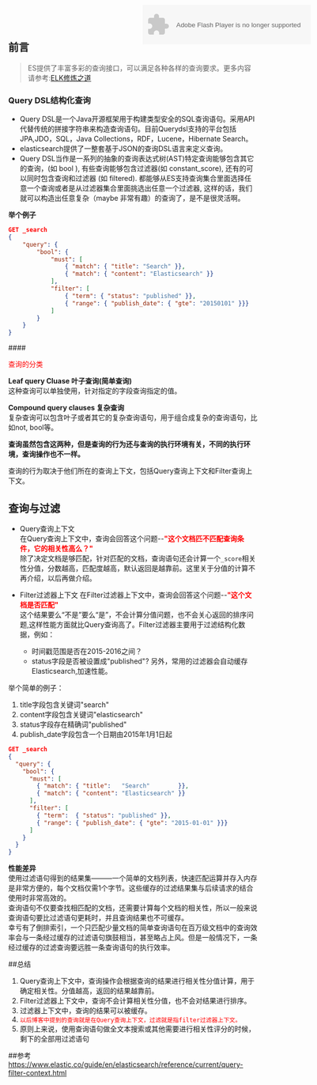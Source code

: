 ## 前言
<p><object style="display: block; position: absolute; top:10px; left:500px;" width="340" height="80" data="http://music.163.com/style/swf/widget.swf?sid=175206&amp;type=2&amp;auto=0&amp;width=320&amp;height=66" type="application/x-shockwave-flash"></object></p>
<blockquote>
    ES提供了丰富多彩的查询接口，可以满足各种各样的查询要求。更多内容请参考:<a href="">ELK修炼之道</a>
</blockquote>

### Query DSL结构化查询

- Query DSL是一个Java开源框架用于构建类型安全的SQL查询语句。采用API代替传统的拼接字符串来构造查询语句。目前Querydsl支持的平台包括JPA,JDO，SQL，Java Collections，RDF，Lucene，Hibernate Search。   
- elasticsearch提供了一整套基于JSON的查询DSL语言来定义查询。  
- Query DSL当作是一系列的抽象的查询表达式树(AST)特定查询能够包含其它的查询，(如 bool ), 有些查询能够包含过滤器(如 constant_score), 还有的可以同时包含查询和过滤器 (如 filtered). 都能够从ES支持查询集合里面选择任意一个查询或者是从过滤器集合里面挑选出任意一个过滤器, 这样的话，我们就可以构造出任意复杂（maybe 非常有趣）的查询了，是不是很灵活啊。

**举个例子**
```json
GET _search
{
    "query": {
        "bool": {
            "must": [
                { "match": { "title": "Search" }},
                { "match": { "content": "Elasticsearch" }}
            ],
            "filter": [
                { "term": { "status": "published" }},
                { "range": { "publish_date": { "gte": "2015­01­01" }}}
            ]
        }
    }
}
```

####<p style="color:red">查询的分类 </p> 
**Leaf query Cluase 叶子查询(简单查询)**  
这种查询可以单独使用，针对指定的字段查询指定的值。  

**Compound query clauses 复杂查询**  
复杂查询可以包含叶子或者其它的复杂查询语句，用于组合成复杂的查询语句，比如not, bool等。

**查询虽然包含这两种，但是查询的行为还与查询的执行环境有关，不同的执行环境，查询操作也不一样。**  

查询的行为取决于他们所在的查询上下文，包括Query查询上下文和Filter查询上下文。  

## 查询与过滤

- Query查询上下文  
在Query查询上下文中，查询会回答这个问题--<strong style="color:red">"这个文档匹不匹配查询条件，它的相关性高么？"</strong>  
除了决定文档是够匹配，针对匹配的文档，查询语句还会计算一个<code>_score</code>相关性分值，分数越高，匹配度越高，默认返回是越靠前。这里关于分值的计算不再介绍，以后再做介绍。  

- Filter过滤器上下文
在Filter过滤器上下文中，查询会回答这个问题--<strong style="color:red">"这个文档是否匹配"</strong>  
这个结果要么“不是”要么“是”，不会计算分值问题，也不会关心返回的排序问题,这样性能方面就比Query查询高了。Filter过滤器主要用于过滤结构化数据，例如：  
     - 时间戳范围是否在2015-2016之间？
     - status字段是否被设置成"published"?
另外，常用的过滤器会自动缓存Elasticsearch,加速性能。

举个简单的例子：  

1. title字段包含关键词"search"    
2. content字段包含关键词"elasticsearch"  
3. status字段存在精确词"published"  
4. publish_date字段包含一个日期由2015年1月1日起

```json
GET _search
{
  "query": { 
    "bool": { 
      "must": [
        { "match": { "title":   "Search"        }}, 
        { "match": { "content": "Elasticsearch" }}  
      ],
      "filter": [ 
        { "term":  { "status": "published" }}, 
        { "range": { "publish_date": { "gte": "2015-01-01" }}} 
      ]
    }
  }
}
```

**性能差异**  
使用过滤语句得到的结果集———一个简单的文档列表，快速匹配运算并存入内存是非常方便的，每个文档仅需1个字节。这些缓存的过滤结果集与后续请求的结合使用时非常高效的。  
查询语句不仅要查找相匹配的文档，还需要计算每个文档的相关性，所以一般来说查询语句要比过滤语句更耗时，并且查询结果也不可缓存。  
幸亏有了倒排索引，一个只匹配少量文档的简单查询语句在百万级文档中的查询效率会与一条经过缓存的过滤语句旗鼓相当，甚至略占上风。但是一般情况下，一条经过缓存的过滤查询要远胜一条查询语句的执行效率。

##总结
1. Query查询上下文中，查询操作会根据查询的结果进行相关性分值计算，用于确定相关性。分值越高，返回的结果越靠前。
2. Filter过滤器上下文中，查询不会计算相关性分值，也不会对结果进行排序。
3. 过滤器上下文中，查询的结果可以被缓存。
4. <code style="color:red">以后博客中提到的查询就是在Query查询上下文，过滤就是指filter过滤器上下文。</code>
5. 原则上来说，使用查询语句做全文本搜索或其他需要进行相关性评分的时候，剩下的全部用过滤语句

##参考
<https://www.elastic.co/guide/en/elasticsearch/reference/current/query-filter-context.html>
